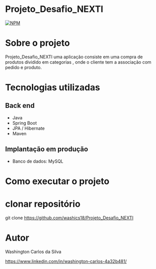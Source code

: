 # Projeto_Desafio_NEXTI 
[![NPM](https://img.shields.io/npm/l/react)](https://https://github.com/washics18/Projeto_Desafio_NEXTI/blob/master/LICENSE) 

# Sobre o projeto

Projeto_Desafio_NEXTI uma aplicação consiste em uma compra de produtos dividido em categorias , onde o cliente tem a associação com pedido e produto.

# Tecnologias utilizadas
## Back end
- Java
- Spring Boot
- JPA / Hibernate
- Maven

## Implantação em produção

- Banco de dados: MySQL

# Como executar o projeto

# clonar repositório
git clone https://github.com/washics18/Projeto_Desafio_NEXTI

# Autor

Washington Carlos da Silva

https://www.linkedin.com/in/washington-carlos-4a32b481/
